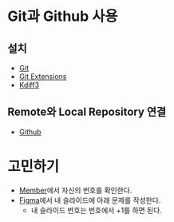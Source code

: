 
# Git과 Github 사용
## 설치
- [Git](../../utils/Git.md)
- [Git Extensions](../../utils/Git%20Extensions.md)
- [Kdiff3](../../utils/Kdiff3.md)

## Remote와 Local Repository 연결
- [Github](../../utils/Github.md)

# 고민하기
- [Member](../../notice/Member.md)에서 자신의 번호를 확인한다.
- [Figma](../../utils/Figma.md)에서 내 슬라이드에 아래 문제를 작성한다.
	- 내 슬라이드 번호는 번호에서 +1를 하면 된다.

